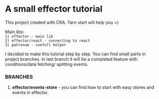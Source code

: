 # A small effector tutorial 

This project created with CRA. Yarn start will help you =)

Main libs:  
``1) effector - main lib``  
``2) effector/react - connecting to react``  
``3) patronum - usefull helper``


I decided to make this tutorial step by step. You can find small parts in project branches.
In last branch it will be a completed feature with conditions/data fetching/ splitting events.


### BRANCHES
1) **effector/events-store** - you can find how to start with easy stores and events in effector.


